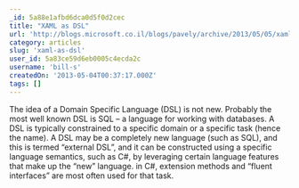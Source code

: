 ```yaml
---
_id: 5a88e1afbd6dca0d5f0d2cec
title: "XAML as DSL"
url: 'http://blogs.microsoft.co.il/blogs/pavely/archive/2013/05/05/xaml-as-dsl.aspx'
category: articles
slug: 'xaml-as-dsl'
user_id: 5a83ce59d6eb0005c4ecda2c
username: 'bill-s'
createdOn: '2013-05-04T00:37:17.000Z'
tags: []
---
```


<div>
<div>The idea of a Domain Specific Language (DSL) is not new. Probably the most well known DSL is SQL – a language for working with databases. A DSL is typically constrained to a specific domain or a specific task (hence the name). A DSL may be a completely new language (such as SQL), and this is termed “external DSL”, and it can be constructed using a specific language semantics, such as C#, by leveraging certain language features that make up the “new” language. in C#, extension methods and “fluent interfaces” are most often used for that task.</div>
</div>
